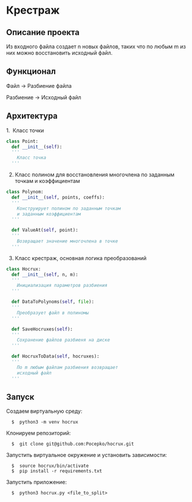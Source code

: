 # Крестраж

## Описание проекта

Из входного файла создает n новых файлов, таких что по любым m из них можно восстановить исходный файл. 

## Функционал

Файл -> Разбиение файла

Разбиение -> Исходный файл

## Архитектура

1.&nbsp; Класс точки

```python
class Point:
  def __init__(self):
  '''
    Класс точка
  '''
```

2. Класс полином для восстановления многочлена по заданным точкам и коэффициентам

```python
class Polynom:
  def __init__(self, points, coeffs):
  '''
    Конструирует полином по заданным точкам
    и заданным коэффициентам
  '''

  def ValueAt(self, point):
  '''
    Возвращает значение многочлена в точке
  '''

```

3. Класс крестраж, основная логика преобразований

```python
class Hocrux:
  def __init__(self, n, m):
  '''
    Инициализация параметров разбиения
  '''

  def DataToPolynoms(self, file):
  '''
    Преобразует файл в полиномы
  '''

  def SaveHocruxes(self):
  '''
    Сохранение файлов разбиеня на диске
  '''

  def HocruxToData(self, hocruxes):
  '''
    По m любым файлам разбиения возвращает
    исходный файл
  '''
```

## Запуск

Создаем виртуальную среду:

```
  $  python3 -m venv hocrux
```

Клонируем репозиторий:

```
  $  git clone git@github.com:Pocepko/hocrux.git
```

Запустить виртуальное окружение и установить зависимости:

```
  $  source hocrux/bin/activate
  $  pip install -r requirements.txt
```

Запустить приложение:

```
  $  python3 hocrux.py <file_to_split>
```


